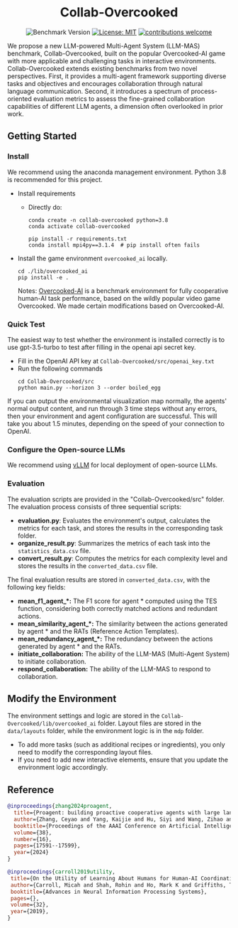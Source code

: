 <div align="center">
  <h1> Collab-Overcooked </h1>
  
  ![Benchmark Version](https://img.shields.io/badge/Data%20Version-1.0.0-blue.svg?style=for-the-badge&logo=appveyor)
  [![License: MIT](https://img.shields.io/crates/l/Ap?style=for-the-badge)](https://github.com/YusaeMeow/Collab-Overcooked/blob/main/LICENSE)
  [![contributions welcome](https://img.shields.io/badge/contributions-welcome-brightgreen.svg?style=for-the-badge)](https://github.com/YusaeMeow/Collab-Overcooked/issues/new)
</div>

We propose a new LLM-powered Multi-Agent System (LLM-MAS) benchmark, Collab-Overcooked, built on the popular Overcooked-AI game with more applicable and challenging tasks in interactive environments. Collab-Overcooked extends existing benchmarks from two novel perspectives. First, it provides a multi-agent framework supporting diverse tasks and objectives and encourages collaboration through natural language communication. Second, it introduces a spectrum of process-oriented evaluation metrics to assess the fine-grained collaboration capabilities of different LLM agents, a dimension often overlooked in prior work.

## Getting Started

### Install
We recommend using the anaconda management environment. Python 3.8 is recommended for this project.  
- Install requirements
    - Directly do:
        ```
        conda create -n collab-overcooked python=3.8
        conda activate collab-overcooked

        pip install -r requirements.txt
        conda install mpi4py==3.1.4  # pip install often fails
        ```

- Install the game environment `overcooked_ai` locally.
    ```
    cd ./lib/overcooked_ai
    pip install -e .
    ```
    Notes: [Overcooked-AI](https://github.com/HumanCompatibleAI/overcooked_ai) is a benchmark environment for fully cooperative human-AI task performance, based on the wildly popular video game Overcooked. We made certain modifications based on Overcooked-AI.

### Quick Test
The easiest way to test whether the environment is installed correctly is to use gpt-3.5-turbo to test after filling in the openai api secret key. 
- Fill in the OpenAI API key at `Collab-Overcooked/src/openai_key.txt`
- Run the following commands
  ```
  cd Collab-Overcooked/src
  python main.py --horizon 3 --order boiled_egg
  ```
If you can output the environmental visualization map normally, the agents' normal output content, and run through 3 time steps without any errors, then your environment and agent configuration are successful. This will take you about 1.5 minutes, depending on the speed of your connection to OpenAI.

### Configure the Open-source LLMs
We recommend using [vLLM](https://github.com/vllm-project/vllm) for local deployment of open-source LLMs. 

### Evaluation
The evaluation scripts are provided in the "Collab-Overcooked/src" folder. The evaluation process consists of three sequential scripts:
- **evaluation.py**: Evaluates the environment's output, calculates the metrics for each task, and stores the results in the corresponding task folder.
- **organize_result.py**: Summarizes the metrics of each task into the `statistics_data.csv` file.
- **convert_result.py**: Computes the metrics for each complexity level and stores the results in the `converted_data.csv` file.

The final evaluation results are stored in `converted_data.csv`, with the following key fields:
- **mean_f1_agent_*:** The F1 score for agent * computed using the TES function, considering both correctly matched actions and redundant actions.
- **mean_similarity_agent_*:** The similarity between the actions generated by agent * and the RATs (Reference Action Templates).
- **mean_redundancy_agent_*:** The redundancy between the actions generated by agent * and the RATs.
- **initiate_collaboration:** The ability of the LLM-MAS (Multi-Agent System) to initiate collaboration.
- **respond_collaboration:** The ability of the LLM-MAS to respond to collaboration.

## Modify the Environment
The environment settings and logic are stored in the `Collab-Overcooked/lib/overcooked_ai` folder. Layout files are stored in the `data/layouts` folder, while the environment logic is in the `mdp` folder. 

- To add more tasks (such as additional recipes or ingredients), you only need to modify the corresponding layout files.
- If you need to add new interactive elements, ensure that you update the environment logic accordingly.


## Reference
```bibtex
@inproceedings{zhang2024proagent,
  title={Proagent: building proactive cooperative agents with large language models},
  author={Zhang, Ceyao and Yang, Kaijie and Hu, Siyi and Wang, Zihao and Li, Guanghe and Sun, Yihang and Zhang, Cheng and Zhang, Zhaowei and Liu, Anji and Zhu, Song-Chun and others},
  booktitle={Proceedings of the AAAI Conference on Artificial Intelligence},
  volume={38},
  number={16},
  pages={17591--17599},
  year={2024}
}

@inproceedings{carroll2019utility,
 title={On the Utility of Learning About Humans for Human-AI Coordination},
 author={Carroll, Micah and Shah, Rohin and Ho, Mark K and Griffiths, Tom and Seshia, Sanjit and Abbeel, Pieter and Dragan, Anca},
 booktitle={Advances in Neural Information Processing Systems},
 pages={},
 volume={32},
 year={2019},
}
```

